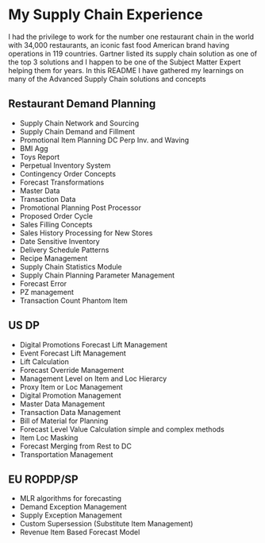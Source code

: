 # My Supply Chain Experience

I had the privilege to work for the number one restaurant chain in the world with 34,000 restaurants, an iconic fast food American brand having operations in 119 countries. Gartner listed its supply chain solution as one of the top 3 solutions and I happen to be one of the Subject Matter Expert helping them for years. In this README I have gathered my learnings on many of the Advanced Supply Chain solutions and concepts  



## Restaurant Demand Planning
- Supply Chain Network and Sourcing
- Supply Chain Demand and Fillment
- Promotional Item Planning DC Perp Inv. and Waving 
- BMI Agg
- Toys Report
- Perpetual Inventory System 
- Contingency Order Concepts
- Forecast Transformations
- Master Data
- Transaction Data
- Promotional Planning Post Processor 
- Proposed Order Cycle
- Sales Filling Concepts
- Sales History Processing for New Stores
- Date Sensitive Inventory 
- Delivery Schedule Patterns
- Recipe Management
- Supply Chain Statistics Module
- Supply Chain Planning Parameter Management
- Forecast Error
- PZ management
- Transaction Count Phantom Item 


## US DP
- Digital Promotions Forecast Lift Management 
- Event Forecast Lift Management
- Lift Calculation
- Forecast Override Management
- Management Level on Item and Loc Hierarcy
- Proxy Item or Loc Management
- Digital Promotion Management
- Master Data Management
- Transaction Data Management
- Bill of Material for Planning 
- Forecast Level Value Calculation simple and complex methods
- Item Loc Masking
- Forecast Merging from Rest to DC
- Transportation Management


## EU ROPDP/SP
- MLR algorithms for forecasting
- Demand Exception Management
- Supply Exception Management
- Custom Supersession (Substitute Item Management)
- Revenue Item Based Forecast Model
